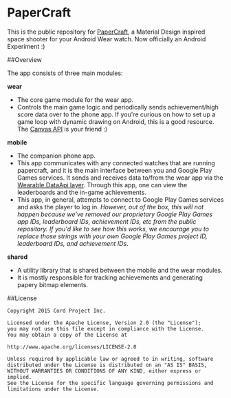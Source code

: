 # PaperCraft

This is the public repository for [PaperCraft](https://play.google.com/store/apps/details?id=cordproject.lol.papercraft), a Material Design inspired space shooter for your Android Wear watch.
Now officially an Android Experiment :)

##Overview

The app consists of three main modules:

**wear**
- The core game module for the wear app. 
- Controls the main game logic and periodically sends achievement/high score data
over to the phone app. If you're curious on how to set up a game loop with dynamic drawing on Android, this is a good resource.
The [Canvas API](http://developer.android.com/reference/android/graphics/Canvas.html) is your friend :)

**mobile**
- The companion phone app. 
- This app communicates with any connected watches that are running papercraft, and it is
  the main interface between you and Google Play Games services. It sends and receives data to/from the wear app
  via the [Wearable.DataApi layer](http://developer.android.com/training/wearables/data-layer/data-items.html). Through this app, one can view the leaderboards and the in-game achievements.
- This app, in general, attempts to connect to Google Play Games services and asks the player to log in. *However,
  out of the box, this will not happen because we've removed our proprietary Google Play Games app IDs, leaderboard IDs, 
  achievement IDs, etc from the public repository. If you'd like to see how this works, we encourage you to replace 
  those strings with your own Google Play Games project ID, leaderboard IDs, and achievement IDs*.

**shared**
- A utility library that is shared between the mobile and the wear modules. 
- It is mostly responsible for tracking 
  achievements and generating papery bitmap elements. 

##License

    Copyright 2015 Cord Project Inc.

    Licensed under the Apache License, Version 2.0 (the "License");
    you may not use this file except in compliance with the License.
    You may obtain a copy of the License at

    http://www.apache.org/licenses/LICENSE-2.0

    Unless required by applicable law or agreed to in writing, software
    distributed under the License is distributed on an "AS IS" BASIS,
    WITHOUT WARRANTIES OR CONDITIONS OF ANY KIND, either express or implied.
    See the License for the specific language governing permissions and
    limitations under the License.
